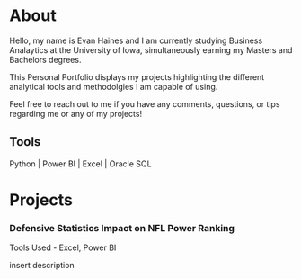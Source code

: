# About
Hello, my name is Evan Haines and I am currently studying Business Analaytics at the University of Iowa, simultaneously earning my Masters and Bachelors degrees.

This Personal Portfolio displays my projects highlighting the different analytical tools and methodolgies I am capable of using.

Feel free to reach out to me if you have any comments, questions, or tips regarding me or any of my projects!


## Tools
Python | Power BI | Excel | Oracle SQL 


# Projects
### Defensive Statistics Impact on NFL Power Ranking
Tools Used - Excel, Power BI

  insert description
